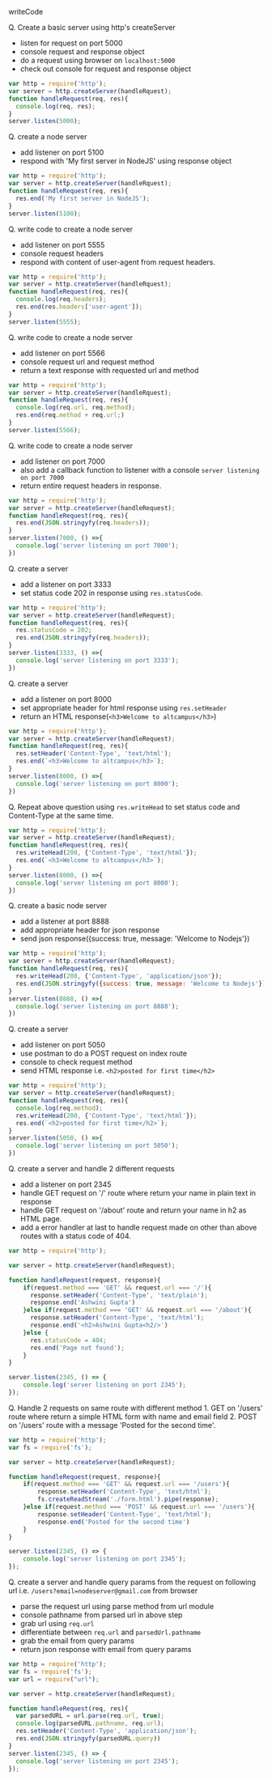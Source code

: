 writeCode

Q. Create a basic server using http's createServer
  - listen for request on port 5000
  - console request and response object
  - do a request using browser on `localhost:5000`
  - check out console for request and response object

```js
var http = require('http');
var server = http.createServer(handleRquest);
function handleRequest(req, res){
  console.log(req, res);
}
server.listen(5000);
```

Q. create a node server 
  - add listener on port 5100
  - respond with 'My first server in NodeJS' using response object

```js
var http = require('http');
var server = http.createServer(handleRquest);
function handleRequest(req, res){
  res.end('My first server in NodeJS');
}
server.listen(5100);
```

Q. write code to create a node server 
  - add listener on port 5555
  - console request headers
  - respond with content of user-agent from request headers.

```js
var http = require('http');
var server = http.createServer(handleRquest);
function handleRequest(req, res){
  console.log(req.headers);
  res.end(res.headers['user-agent']);
}
server.listen(5555);
```

Q. write code to create a node server 
  - add listener on port 5566
  - console request url and request method
  - return a text response with requested url and method

```js
var http = require('http');
var server = http.createServer(handleRquest);
function handleRequest(req, res){
  console.log(req.url, req.method);
  res.end(req.method + req.url;)
}
server.listen(5566);
```

Q. write code to create a node server 
  - add listener on port 7000
  - also add a callback function to listener with a console `server listening on port 7000`
  - return entire request headers in response.

```js
var http = require('http');
var server = http.createServer(handleRequest);
function handleRequest(req, res){
  res.end(JSON.stringyfy(req.headers));
}
server.listen(7000, () =>{
  console.log('server listening on port 7000');
})
```

Q. create a server
  - add a listener on port 3333
  - set status code 202 in response using `res.statusCode`.

```js
var http = require('http');
var server = http.createServer(handleRequest);
function handleRequest(req, res){
  res.statusCode = 202;
  res.end(JSON.stringyfy(req.headers));
}
server.listen(3333, () =>{
  console.log('server listening on port 3333');
})
```

Q. create a server 
  - add a listener on port 8000
  - set appropriate header for html response using `res.setHeader`
  - return an HTML response(`<h3>Welcome to altcampus</h3>`) 

```js
var http = require('http');
var server = http.createServer(handleRequest);
function handleRequest(req, res){
  res.setHeader('Content-Type', 'text/html');
  res.end(`<h3>Welcome to altcampus</h3>`);
}
server.listen(8000, () =>{
  console.log('server listening on port 8000');
})
```

Q. Repeat above question using `res.writeHead` to set status code and Content-Type at the same time.

```js
var http = require('http');
var server = http.createServer(handleRequest);
function handleRequest(req, res){
  res.writeHead(200, {'Content-Type', 'text/html'});
  res.end(`<h3>Welcome to altcampus</h3>`);
}
server.listen(8000, () =>{
  console.log('server listening on port 8000');
})
```

Q. create a basic node server
  - add a listener at port 8888
  - add appropriate header for json response
  - send json response({success: true, message: 'Welcome to Nodejs'})

```js
var http = require('http');
var server = http.createServer(handleRequest);
function handleRequest(req, res){
  res.writeHead(200, {'Content-Type', 'application/json'});
  res.end(JSON.stringyfy({success: true, message: 'Welcome to Nodejs'}));
}
server.listen(8888, () =>{
  console.log('server listening on port 8888');
})
```

Q. create a server
  - add listener on port 5050
  - use postman to do a POST request on index route
  - console to check request method
  - send HTML response i.e. `<h2>posted for first time</h2>`

```js
var http = require('http');
var server = http.createServer(handleRequest);
function handleRequest(req, res){
  console.log(req.method);
  res.writeHead(200, {'Content-Type', 'text/html'});
  res.end(`<h2>posted for first time</h2>`);
}
server.listen(5050, () =>{
  console.log('server listening on port 5050');
})
```

Q. create a server and handle 2 different requests
  - add a listener on port 2345
  - handle GET request on '/' route where return your name in plain text in response
  - handle GET request on '/about' route and return your name in h2 as HTML page.
  - add a error handler at last to handle request made on other than above routes with a status code of 404.

```js
var http = require('http');

var server = http.createServer(handleRequest);

function handleRequest(request, response){
    if(request.method === 'GET' && request.url === '/'){
      response.setHeader('Content-Type', 'text/plain');
      response.end('Ashwini Gupta')
    }else if(request.method === 'GET' && request.url === '/about'){
      response.setHeader('Content-Type', 'text/html');
      response.end('<h2>Ashwini Gupta<h2/>')
    }else {
      res.statusCode = 404;
      res.end('Page not found');
    }
}

server.listen(2345, () => {
    console.log('server listening on port 2345');
});
```    
Q. Handle 2 requests on same route with different method
    1. GET on '/users' route where return a simple HTML form with name and email field
    2. POST on '/users' route with a message 'Posted for the second time'.

```js
var http = require('http');
var fs = require('fs');

var server = http.createServer(handleRequest);

function handleRequest(request, response){
    if(request.method === 'GET' && request.url === '/users'){
        response.setHeader('Content-Type', 'text/html');
        fs.createReadStream('./form.html').pipe(response);
    }else if(request.method === 'POST' && request.url === '/users'){
        response.setHeader('Content-Type', 'text/html');
        response.end('Posted for the second time')
    }
}

server.listen(2345, () => {
    console.log('server listening on port 2345');
});
```

Q. create a server and handle query params from the request on following url i.e. `/users?email=nodeserver@gmail.com` from browser

  - parse the  request url using parse method from url module
  - console pathname from parsed url in above step
  - grab url using `req.url`
  - differentiate between `req.url` and `parsedUrl.pathname`
  - grab the email from query params
  - return json response with email from query params

  ```js
  var http = require('http');
  var fs = require('fs');
  var url = require("url");

  var server = http.createServer(handleRequest);
  
  function handleRequest(req, res){
    var parsedURL = url.parse(req.url, true);
    console.log(parsedURL.pathname, req.url);
    res.setHeader('Content-Type', 'application/json');
    res.end(JSON.stringyfy(parsedURL.query))
  }
  server.listen(2345, () => {
    console.log('server listening on port 2345');
  });
  ```